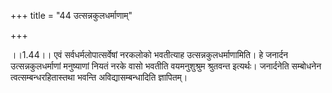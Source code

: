 +++
title = "44 उत्सन्नकुलधर्माणाम्"

+++
  
  
।।1.44।। एवं सर्वधर्मलोपात्सर्वेषां नरकलोको भवतीत्याह
उत्सन्नकुलधर्माणामिति। हे जनार्दन उत्सन्नकुलधर्माणां मनुष्याणां नियतं
नरके वासो भवतीति वयमनुशुश्रुम श्रुतवन्त इत्यर्थः। जनार्दनेति सम्बोधनेन
त्वत्सम्बन्धरहितास्तथा भवन्ति अविद्यासम्बन्धादिति ज्ञापितम्।  
  
  
  
